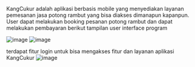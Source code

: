 KangCukur adalah aplikasi berbasis mobile yang menyediakan layanan pemesanan jasa potong rambut yang bisa diakses dimanapun kapanpun. User dapat melakukan booking pesanan potong rambut dan dapat melakukan pembayaran
berikut tampilan user interface program 

![image](https://github.com/shilnaprdisa/AplikasiTukangCukur/assets/113671337/9eb3c67c-8150-4680-a0dc-0a7a8c6d3bec) 
![image](https://github.com/shilnaprdisa/AplikasiTukangCukur/assets/113671337/0580c9b6-7604-4c3c-a73f-339ed2d22614)

terdapat fitur login untuk bisa mengakses fitur dan layanan aplikasi KangCukur
![image](https://github.com/shilnaprdisa/AplikasiTukangCukur/assets/113671337/d9b4d53c-54ec-439a-af40-1f16dee81dec)
